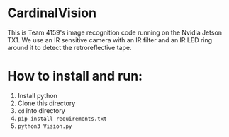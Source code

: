 # CardinalVision
This is Team 4159's image recognition code running on the Nvidia Jetson TX1. We use an IR sensitive camera with an IR filter and an IR LED ring around it to detect the retroreflective tape.

# How to install and run:
1. Install python
2. Clone this directory
3. `cd` into directory
4. `pip install requirements.txt`
5. `python3 Vision.py`
